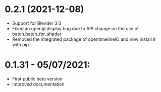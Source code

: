 
# 0.2.1 (2021-12-08)

- Support for Blender 3.0
- Fixed an opengl display bug due to API change on the use of batch.batch_for_shader
- Removed the integrated package of opentimelineIO and now install it with pip


# 0.1.31 - 05/07/2021:

- First public beta version
- Improved documentation



